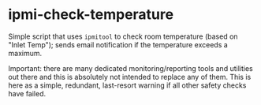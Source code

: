 # ipmi-check-temperature

Simple script that uses `ipmitool` to check room temperature (based on "Inlet Temp"); sends email notification if the temperature exceeds a maximum.

Important: there are many dedicated monitoring/reporting tools and utilities out there and this is absolutely not intended to replace any of them. 
This is here as a simple, redundant, last-resort warning if all other safety checks have failed.
